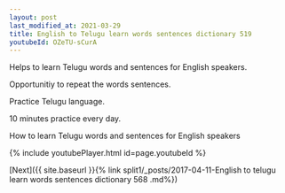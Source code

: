 ```yaml
---
layout: post
last_modified_at: 2021-03-29
title: English to Telugu learn words sentences dictionary 519 
youtubeId: OZeTU-sCurA
---
```

 
 
Helps to learn Telugu words and sentences for English speakers.

Opportunitiy to repeat the words sentences. 

Practice Telugu language. 
 
10 minutes practice every day. 
 
How to learn Telugu words and sentences for English speakers 
 
{% include youtubePlayer.html id=page.youtubeId %}
 
 
[Next]({{ site.baseurl }}{% link  split1/_posts/2017-04-11-English to telugu learn words sentences dictionary 568 .md%})
 
